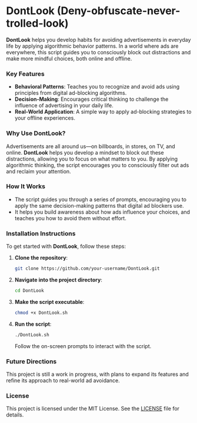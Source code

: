 # DontLook (Deny-obfuscate-never-trolled-look)

**DontLook** helps you develop habits for avoiding advertisements in everyday life by applying algorithmic behavior patterns. In a world where ads are everywhere, this script guides you to consciously block out distractions and make more mindful choices, both online and offline.

### Key Features
- **Behavioral Patterns**: Teaches you to recognize and avoid ads using principles from digital ad-blocking algorithms.
- **Decision-Making**: Encourages critical thinking to challenge the influence of advertising in your daily life.
- **Real-World Application**: A simple way to apply ad-blocking strategies to your offline experiences.

### Why Use DontLook?
Advertisements are all around us—on billboards, in stores, on TV, and online. **DontLook** helps you develop a mindset to block out these distractions, allowing you to focus on what matters to you. By applying algorithmic thinking, the script encourages you to consciously filter out ads and reclaim your attention.

### How It Works
- The script guides you through a series of prompts, encouraging you to apply the same decision-making patterns that digital ad blockers use.
- It helps you build awareness about how ads influence your choices, and teaches you how to avoid them without effort.

### Installation Instructions
To get started with **DontLook**, follow these steps:

1. **Clone the repository**:
   ```bash
   git clone https://github.com/your-username/DontLook.git
   ```

2. **Navigate into the project directory**:
   ```bash
   cd DontLook
   ```

3. **Make the script executable**:
   ```bash
   chmod +x DontLook.sh
   ```

4. **Run the script**:
   ```bash
   ./DontLook.sh
   ```

   Follow the on-screen prompts to interact with the script.

### Future Directions
This project is still a work in progress, with plans to expand its features and refine its approach to real-world ad avoidance.

### License
This project is licensed under the MIT License. See the [LICENSE](LICENSE) file for details.
